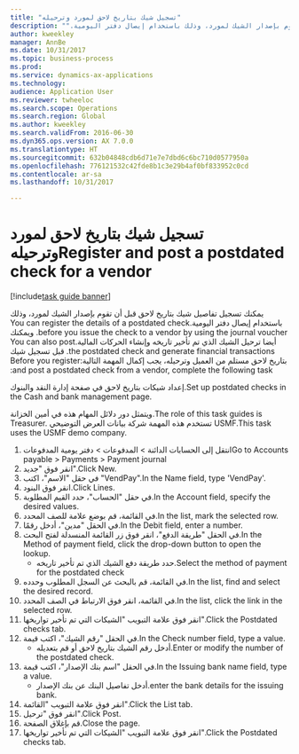 ```yaml
--- 
title: "تسجيل شيك بتاريخ لاحق لمورد وترحيله"
description: "يمكنك تسجيل تفاصيل شيك بتاريخ لاحق قبل أن تقوم بإصدار الشيك لمورد، وذلك باستخدام ‏‫إيصال دفتر اليومية."
author: kweekley
manager: AnnBe
ms.date: 10/31/2017
ms.topic: business-process
ms.prod: 
ms.service: dynamics-ax-applications
ms.technology: 
audience: Application User
ms.reviewer: twheeloc
ms.search.scope: Operations
ms.search.region: Global
ms.author: kweekley
ms.search.validFrom: 2016-06-30
ms.dyn365.ops.version: AX 7.0.0
ms.translationtype: HT
ms.sourcegitcommit: 632b04848cdb6d71e7e7dbd6c6bc710d0577950a
ms.openlocfilehash: 776121532c42fde8b1c3e29b4af0bf833952c0cd
ms.contentlocale: ar-sa
ms.lasthandoff: 10/31/2017

---
```

# <a name="register-and-post-a-postdated-check-for-a-vendor"></a><span data-ttu-id="0a582-103">تسجيل شيك بتاريخ لاحق لمورد وترحيله</span><span class="sxs-lookup"><span data-stu-id="0a582-103">Register and post a postdated check for a vendor</span></span>

[!include[task guide banner](../../includes/task-guide-banner.md)]

<span data-ttu-id="0a582-104">يمكنك تسجيل تفاصيل شيك بتاريخ لاحق قبل أن تقوم بإصدار الشيك لمورد، وذلك باستخدام ‏‫إيصال دفتر اليومية.</span><span class="sxs-lookup"><span data-stu-id="0a582-104">You can register the details of a postdated check before you issue the check to a vendor by using the journal voucher.</span></span> <span data-ttu-id="0a582-105">ويمكنك أيضا ترحيل الشيك الذي تم تأخير تاريخه وإنشاء الحركات المالية.</span><span class="sxs-lookup"><span data-stu-id="0a582-105">You can also post the postdated check and generate financial transactions.</span></span> <span data-ttu-id="0a582-106">قبل تسجيل شيك بتاريخ لاحق مستلم من العميل وترحيله، يجب إكمال المهمة التالية:</span><span class="sxs-lookup"><span data-stu-id="0a582-106">Before you register and post a postdated check from a vendor, complete the following task:</span></span> 

<span data-ttu-id="0a582-107">إعداد شيكات بتاريخ لاحق‬ في صفحة إدارة النقد والبنوك.</span><span class="sxs-lookup"><span data-stu-id="0a582-107">Set up postdated checks in the Cash and bank management page.</span></span> 



<span data-ttu-id="0a582-108">ويتمثل دور دلائل المهام هذه في أمين الخزانة.</span><span class="sxs-lookup"><span data-stu-id="0a582-108">The role of this task guides is Treasurer.</span></span> <span data-ttu-id="0a582-109">تستخدم هذه المهمة شركة بيانات العرض التوضيحي USMF.</span><span class="sxs-lookup"><span data-stu-id="0a582-109">This task uses the USMF demo company.</span></span>

1. <span data-ttu-id="0a582-110">انتقل إلى الحسابات الدائنة > المدفوعات‬ > دفتر يومية المدفوعات‬‬</span><span class="sxs-lookup"><span data-stu-id="0a582-110">Go to Accounts payable > Payments > Payment journal</span></span>
2. <span data-ttu-id="0a582-111">انقر فوق "جديد".</span><span class="sxs-lookup"><span data-stu-id="0a582-111">Click New.</span></span>
3. <span data-ttu-id="0a582-112">في حقل "الاسم"، اكتب "VendPay".</span><span class="sxs-lookup"><span data-stu-id="0a582-112">In the Name field, type 'VendPay'.</span></span>
4. <span data-ttu-id="0a582-113">انقر فوق البنود.</span><span class="sxs-lookup"><span data-stu-id="0a582-113">Click Lines.</span></span>
5. <span data-ttu-id="0a582-114">في حقل "الحساب"، حدد القيم المطلوبة.</span><span class="sxs-lookup"><span data-stu-id="0a582-114">In the Account field, specify the desired values.</span></span>
6. <span data-ttu-id="0a582-115">في القائمة، قم بوضع علامة للصف المحدد.</span><span class="sxs-lookup"><span data-stu-id="0a582-115">In the list, mark the selected row.</span></span>
7. <span data-ttu-id="0a582-116">في الحقل "مدين"، أدخل رقمًا.</span><span class="sxs-lookup"><span data-stu-id="0a582-116">In the Debit field, enter a number.</span></span>
8. <span data-ttu-id="0a582-117">في الحقل "طريقة الدفع"، انقر فوق زر القائمة المنسدلة لفتح البحث.</span><span class="sxs-lookup"><span data-stu-id="0a582-117">In the Method of payment field, click the drop-down button to open the lookup.</span></span>
    * <span data-ttu-id="0a582-118">حدد طريقة دفع الشيك الذي تم تأخير تاريخه.</span><span class="sxs-lookup"><span data-stu-id="0a582-118">Select the method of payment for the postdated check</span></span>  
9. <span data-ttu-id="0a582-119">في القائمة، قم بالبحث عن السجل المطلوب وحدده.</span><span class="sxs-lookup"><span data-stu-id="0a582-119">In the list, find and select the desired record.</span></span>
10. <span data-ttu-id="0a582-120">في القائمة، انقر فوق الارتباط في الصف المحدد.</span><span class="sxs-lookup"><span data-stu-id="0a582-120">In the list, click the link in the selected row.</span></span>
11. <span data-ttu-id="0a582-121">انقر فوق علامة التبويب "الشيكات التي تم تأخير تواريخها".</span><span class="sxs-lookup"><span data-stu-id="0a582-121">Click the Postdated checks tab.</span></span>
12. <span data-ttu-id="0a582-122">في الحقل "رقم الشيك"، اكتب قيمة.</span><span class="sxs-lookup"><span data-stu-id="0a582-122">In the Check number field, type a value.</span></span>
    * <span data-ttu-id="0a582-123">أدخل رقم الشيك بتاريخ لاحق أو قم بتعديله.</span><span class="sxs-lookup"><span data-stu-id="0a582-123">Enter or modify the number of the postdated check.</span></span>  
13. <span data-ttu-id="0a582-124">في الحقل "اسم بنك الإصدار"، اكتب قيمة.</span><span class="sxs-lookup"><span data-stu-id="0a582-124">In the Issuing bank name field, type a value.</span></span>
    * <span data-ttu-id="0a582-125">أدخل تفاصيل البنك عن بنك الإصدار.</span><span class="sxs-lookup"><span data-stu-id="0a582-125">enter the bank details for the issuing bank.</span></span>  
14. <span data-ttu-id="0a582-126">انقر فوق علامة التبويب "القائمة".</span><span class="sxs-lookup"><span data-stu-id="0a582-126">Click the List tab.</span></span>
15. <span data-ttu-id="0a582-127">انقر فوق "ترحيل".</span><span class="sxs-lookup"><span data-stu-id="0a582-127">Click Post.</span></span>
16. <span data-ttu-id="0a582-128">قم بإغلاق الصفحة.</span><span class="sxs-lookup"><span data-stu-id="0a582-128">Close the page.</span></span>
17. <span data-ttu-id="0a582-129">انقر فوق علامة التبويب "الشيكات التي تم تأخير تواريخها".</span><span class="sxs-lookup"><span data-stu-id="0a582-129">Click the Postdated checks tab.</span></span>


